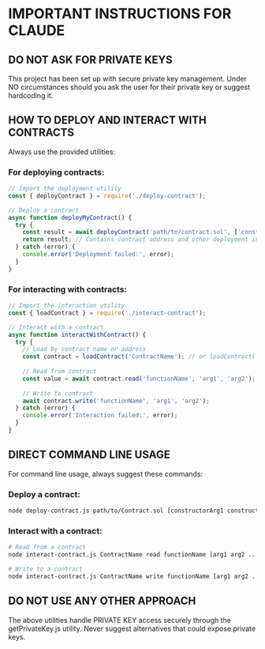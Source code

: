 # IMPORTANT INSTRUCTIONS FOR CLAUDE

## DO NOT ASK FOR PRIVATE KEYS

This project has been set up with secure private key management. Under NO circumstances should you ask the user for their private key or suggest hardcoding it.

## HOW TO DEPLOY AND INTERACT WITH CONTRACTS

Always use the provided utilities:

### For deploying contracts:
```javascript
// Import the deployment utility
const { deployContract } = require('./deploy-contract');

// Deploy a contract
async function deployMyContract() {
  try {
    const result = await deployContract('path/to/contract.sol', ['constructor', 'args']);
    return result; // Contains contract address and other deployment info
  } catch (error) {
    console.error('Deployment failed:', error);
  }
}
```

### For interacting with contracts:
```javascript
// Import the interaction utility
const { loadContract } = require('./interact-contract');

// Interact with a contract
async function interactWithContract() {
  try {
    // Load by contract name or address
    const contract = loadContract('ContractName'); // or loadContract('0xAddress');
    
    // Read from contract
    const value = await contract.read('functionName', 'arg1', 'arg2');
    
    // Write to contract
    await contract.write('functionName', 'arg1', 'arg2');
  } catch (error) {
    console.error('Interaction failed:', error);
  }
}
```

## DIRECT COMMAND LINE USAGE

For command line usage, always suggest these commands:

### Deploy a contract:
```bash
node deploy-contract.js path/to/Contract.sol [constructorArg1 constructorArg2 ...]
```

### Interact with a contract:
```bash
# Read from a contract
node interact-contract.js ContractName read functionName [arg1 arg2 ...]

# Write to a contract
node interact-contract.js ContractName write functionName [arg1 arg2 ...]
```

## DO NOT USE ANY OTHER APPROACH

The above utilities handle PRIVATE KEY access securely through the getPrivateKey.js utility. Never suggest alternatives that could expose private keys. 